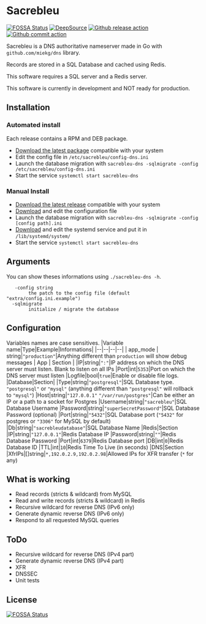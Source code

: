 # Sacrebleu
[![FOSSA Status](https://app.fossa.com/api/projects/git%2Bgithub.com%2Foutout14%2Fsacrebleu-dns.svg?type=shield)](https://app.fossa.com/projects/git%2Bgithub.com%2Foutout14%2Fsacrebleu-dns?ref=badge_shield) [![DeepSource](https://deepsource.io/gh/outout14/sacrebleu-dns.svg/?label=active+issues&show_trend=true)](https://deepsource.io/gh/outout14/sacrebleu-dns/?ref=repository-badge) [![Github release action](https://github.com/outout14/sacrebleu-dns/workflows/Release/badge.svg)](https://github.com/outout14/sacrebleu-dns/actions?query=workflow%3ARelease) [![Github commit action](https://github.com/outout14/sacrebleu-dns/workflows/Go/badge.svg)](https://github.com/outout14/sacrebleu-dns/actions?query=workflow%3AGo)

Sacrebleu is a DNS authoritative nameserver made in Go with ``github.com/miekg/dns`` library. 

Records are stored in a SQL Database and cached using Redis.

This software requires a SQL server and a Redis server.

This software is currently in development and NOT ready for production.

## Installation 

### Automated install
Each release contains a RPM and DEB package. 
- [Download the latest package](https://github.com/outout14/sacrebleu-dns/releases/latest) compatible with your system 
- Edit the config file in ``/etc/sacrebleu/config-dns.ini`` 
- Launch the database migration with ``sacrebleu-dns -sqlmigrate -config /etc/sacrebleu/config-dns.ini``
- Start the service ``systemctl start sacrebleu-dns`` 

### Manual Install
- [Download the latest release](https://github.com/outout14/sacrebleu-dns/releases/latest) compatible with your system 
- [Download](https://raw.githubusercontent.com/outout14/sacrebleu-dns/main/extra/config.ini.example) and edit the configuration file  
- Launch the database migration with ``sacrebleu-dns -sqlmigrate -config [config path].ini``
- [Download](https://raw.githubusercontent.com/outout14/sacrebleu-dns/main/extra/sacrebleu-dns.service) and edit the systemd service and put it in ``/lib/systemd/system/`` 
- Start the service ``systemctl start sacrebleu-dns`` 

## Arguments 
You can show theses informations using ``./sacrebleu-dns -h``.
``` 
   -config string
        the patch to the config file (default "extra/config.ini.example")
  -sqlmigrate
        initialize / migrate the database
``` 

## Configuration 
Variables names are case sensitives.
|Variable name|Type|Example|Informations|
|--|--|--|--|
| app_mode | string|``"production"``|Anything different than ``production`` will show debug messages
| App | Section |
|IP|string|``":"``|IP address on which the DNS server must listen. Blank to listen on all IPs 
|Port|int|``5353``|Port on which the DNS server must listen
|Logfile|bool|``true``|Enable or disable file logs.
|Database|Section|
|Type|string|``"postgresql"``|SQL Database type. ``"postgresql"`` or ``"mysql"`` (anything different than ``"postgresql"`` will rollback to ``"mysql"``)
|Host|string|``"127.0.0.1"``  ``"/var/run/postgres"``|Can be either an IP or a path to a socket for Postgres
|Username|string|``"sacrebleu"``|SQL Database Username
|Password|string|``"superSecretPassword"``|SQL Database Password (optional)
|Port|string|``"5432"``|SQL Database port (``"5432"`` for postgres or ``"3306"`` for MySQL by default)
|Db|string|``"sacrebleudatabase"``|SQL Database Name 
|Redis|Section
|IP|string|``"127.0.0.1"``|Redis Database IP 
|Password|string|``""``|Redis Database Password
|Port|int|``6379``|Redis Database port
|DB|int|``0``|Redis Database ID
|TTL|int|``10``|Redis Time To Live (in seconds)
|DNS|Section
|XfrIPs|[]string|``*,192.0.2.9,192.0.2.98``|Allowed IPs for XFR transfer (``*`` for any)

## What is working 
- Read records (stricts & wildcard) from MySQL
- Read and write records (stricts & wildcard) in Redis
- Recursive wildcard for reverse DNS (IPv6 only) 
- Generate dynamic reverse DNS (IPv6 only)
- Respond to all requested MySQL queries 

## ToDo
- Recursive wildcard for reverse DNS (IPv4 part) 
- Generate dynamic reverse DNS (IPv4 part)
- XFR 
- DNSSEC 
- Unit tests 


## License
[![FOSSA Status](https://app.fossa.com/api/projects/git%2Bgithub.com%2Foutout14%2Fsacrebleu-dns.svg?type=large)](https://app.fossa.com/projects/git%2Bgithub.com%2Foutout14%2Fsacrebleu-dns?ref=badge_large)
